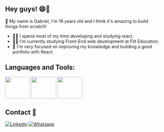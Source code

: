 ## Hey guys! 😄👋

<p>👾 My name is Gabriel, I'm 19 years old and I think it's amazing to build things from scratch!</p>

<ul>
  <li>🧙‍♂️ I spend most of my time developing and studying react.</li>
  <li>👨‍🎓 I'm currently studying Front-End web development at Flit Education.</li>
  <li>🚀 I'm very focused on improving my knowledge and building a good portfolio with React.</li>
</ul>

<h2>Languages and Tools:</h2>
<div>
  <img src="https://cdn.jsdelivr.net/gh/devicons/devicon/icons/react/react-original-wordmark.svg" height="70" width="80">
  <img src="https://cdn.jsdelivr.net/gh/devicons/devicon/icons/typescript/typescript-plain.svg" height="70" width="80">
  <img src="https://cdn.jsdelivr.net/gh/devicons/devicon/icons/nodejs/nodejs-original.svg" height="70" width="80">
</div>

<h2>Contact 📱</h2>

[![Linkedin](https://img.shields.io/badge/LinkedIn-0077B5?style=for-the-badge&logo=linkedin&logoColor=white)](https://www.linkedin.com/in/gabriel-santana-bb1670255/)
[![Whatsapp](https://img.shields.io/badge/WhatsApp-25D366?style=for-the-badge&logo=whatsapp&logoColor=white)](https://api.whatsapp.com/send?phone=5521973666349)
